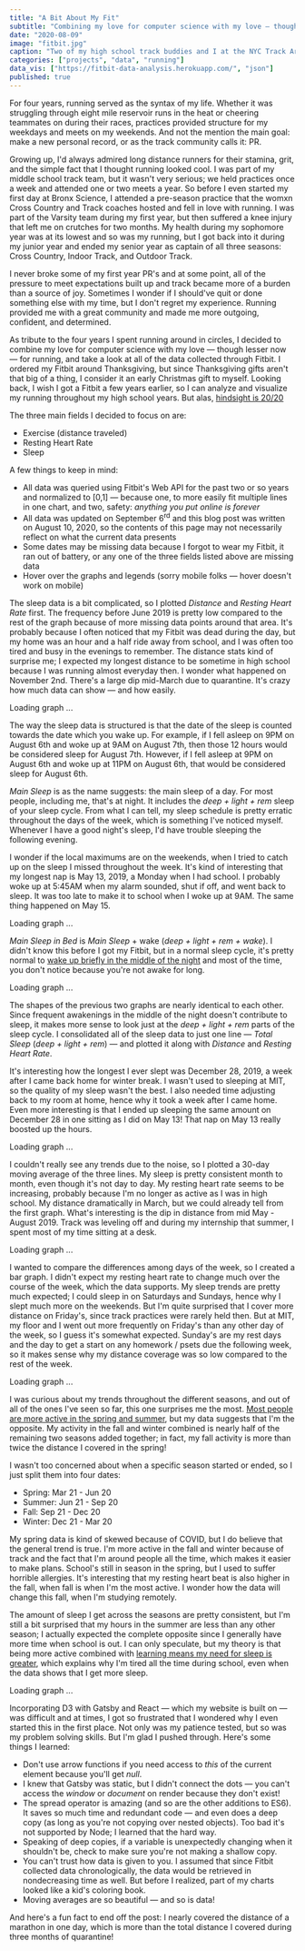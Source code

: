 ```yaml
---
title: "A Bit About My Fit"
subtitle: "Combining my love for computer science with my love — though lesser now — for running, I learned a lot about my habits through Fitbit's Web API."
date: "2020-08-09"
image: "fitbit.jpg"
caption: "Two of my high school track buddies and I at the NYC Track Armory after winning the Indoor Borough Championships"
categories: ["projects", "data", "running"]
data_vis: ["https://fitbit-data-analysis.herokuapp.com/", "json"]
published: true
---
```


<script
    src="https://cdnjs.cloudflare.com/ajax/libs/d3/5.12.0/d3.min.js"
    integrity="sha256-+9Mf3cAVmxxudDsr1XwXUeRZFtvdWVYdq5/vcgiYyNU="
    crossOrigin="anonymous"
></script>

For four years, running served as the syntax of my life. Whether it was struggling through eight mile reservoir runs in the heat or cheering teammates on during their races, practices provided structure for my weekdays and meets on my weekends. And not the mention the main goal: make a new personal record, or as the track community calls it: PR.

Growing up, I'd always admired long distance runners for their stamina, grit, and the simple fact that I thought running looked cool. I was part of my middle school track team, but it wasn't very serious; we held practices once a week and attended one or two meets a year. So before I even started my first day at Bronx Science, I attended a pre-season practice that the womxn Cross Country and Track coaches hosted and fell in love with running. I was part of the Varsity team during my first year, but then suffered a knee injury that left me on crutches for two months. My health during my sophomore year was at its lowest and so was my running, but I got back into it during my junior year and ended my senior year as captain of all three seasons: Cross Country, Indoor Track, and Outdoor Track.

I never broke some of my first year PR's and at some point, all of the pressure to meet expectations built up and track became more of a burden than a source of joy. Sometimes I wonder if I should've quit or done something else with my time, but I don't regret my experience. Running provided me with a great community and made me more outgoing, confident, and determined.

As tribute to the four years I spent running around in circles, I decided to combine my love for computer science with my love — though lesser now — for running, and take a look at all of the data collected through Fitbit. I ordered my Fitbit around Thanksgiving, but since Thanksgiving gifts aren't that big of a thing, I consider it an early Christmas gift to myself. Looking back, I wish I got a Fitbit a few years earlier, so I can analyze and visualize my running throughout my high school years. But alas, <a href="https://www.google.com/search?q=hindsight+is+2020+memes&tbm=isch&ved=2ahUKEwiEwZ6uvo3rAhUCjOAKHRTbDA0Q2-cCegQIABAA&oq=hindsight+is+2020+memes&gs_lcp=CgNpbWcQAzICCAAyBggAEAgQHlCiJ1iiJ2DvN2gAcAB4AIABRIgBRJIBATGYAQCgAQGqAQtnd3Mtd2l6LWltZ8ABAQ&sclient=img&ei=vJYvX4TzBYKYggeUtrNo&bih=818&biw=1595&hl=en#imgrc=9xZBXqRPBJwXmM" target="_blank">hindsight is 20/20</a>

The three main fields I decided to focus on are:

- Exercise (distance traveled)
- Resting Heart Rate
- Sleep

A few things to keep in mind:

- All data was queried using Fitbit's Web API for the past two or so years and normalized to [0,1] — because one, to more easily fit multiple lines in one chart, and two, safety: _anything you put online is forever_
- All data was updated on September 6<sup>rd</sup> and this blog post was written on August 10, 2020, so the contents of this page may not necessarily reflect on what the current data presents
- Some dates may be missing data because I forgot to wear my Fitbit, it ran out of battery, or any one of the three fields listed above are missing data
- Hover over the graphs and legends (sorry mobile folks — hover doesn't work on mobile)

The sleep data is a bit complicated, so I plotted _Distance_ and _Resting Heart Rate_ first. The frequency before June 2019 is pretty low compared to the rest of the graph because of more missing data points around that area. It's probably because I often noticed that my Fitbit was dead during the day, but my home was an hour and a half ride away from school, and I was often too tired and busy in the evenings to remember. The distance stats kind of surprise me; I expected my longest distance to be sometime in high school because I was running almost everyday then. I wonder what happened on November 2nd. There's a large dip mid-March due to quarantine. It's crazy how much data can show — and how easily.

<div class="lineGraph chart" id="nonSleepGraph" data-value="distance restingHeartRate">Loading graph ...</div>

The way the sleep data is structured is that the date of the sleep is counted towards the date which you wake up. For example, if I fell asleep on 9PM on August 6th and woke up at 9AM on August 7th, then those 12 hours would be considered sleep for August 7th. However, if I fell asleep at 9PM on August 6th and woke up at 11PM on August 6th, that would be considered sleep for August 6th.

_Main Sleep_ is as the name suggests: the main sleep of a day. For most people, including me, that's at night. It includes the _deep + light + rem_ sleep of your sleep cycle. From what I can tell, my sleep schedule is pretty erratic throughout the days of the week, which is something I've noticed myself. Whenever I have a good night's sleep, I'd have trouble sleeping the following evening.

I wonder if the local maximums are on the weekends, when I tried to catch up on the sleep I missed throughout the week. It's kind of interesting that my longest nap is May 13, 2019, a Monday when I had school. I probably woke up at 5:45AM when my alarm sounded, shut if off, and went back to sleep. It was too late to make it to school when I woke up at 9AM. The same thing happened on May 15.

<div class="lineGraph chart" id="sleepGraph" data-value="minutesSleep minutesNapped totalSleep">Loading graph ...</div>

_Main Sleep in Bed_ is _Main Sleep_ + wake (_deep + light + rem + wake_). I didn't know this before I got my Fitbit, but in a normal sleep cycle, it's pretty normal to <a href="https://www.ncbi.nlm.nih.gov/books/NBK19956/" target="_blank">wake up briefly in the middle of the night</a> and most of the time, you don't notice because you're not awake for long.

<div class="lineGraph chart" id="sleepInBedGraph" data-value="minutesSleepInBed minutesNappedInBed totalSleepInBed">Loading graph ...</div>

The shapes of the previous two graphs are nearly identical to each other. Since frequent awakenings in the middle of the night doesn't contribute to sleep, it makes more sense to look just at the _deep + light + rem_ parts of the sleep cycle. I consolidated all of the sleep data to just one line — _Total Sleep_ (_deep + light + rem_) — and plotted it along with _Distance_ and _Resting Heart Rate_.

It's interesting how the longest I ever slept was December 28, 2019, a week after I came back home for winter break. I wasn't used to sleeping at MIT, so the quality of my sleep wasn't the best. I also needed time adjusting back to my room at home, hence why it took a week after I came home. Even more interesting is that I ended up sleeping the same amount on December 28 in one sitting as I did on May 13! That nap on May 13 really boosted up the hours.

<div class="lineGraph chart" id="mainGraph" data-value="distance restingHeartRate totalSleep">Loading graph ...</div>

I couldn't really see any trends due to the noise, so I plotted a 30-day moving average of the three lines. My sleep is pretty consistent month to month, even though it's not day to day. My resting heart rate seems to be increasing, probably because I'm no longer as active as I was in high school. My distance dramatically in March, but we could already tell from the first graph. What's interesting is the dip in distance from mid May - August 2019. Track was leveling off and during my internship that summer, I spent most of my time sitting at a desk.

<div class="lineGraph chart" id="movingAverageGraph" data-value="distance restingHeartRate totalSleep rolling-30">Loading graph ...</div>

I wanted to compare the differences among days of the week, so I created a bar graph. I didn't expect my resting heart rate to change much over the course of the week, which the data supports. My sleep trends are pretty much expected; I could sleep in on Saturdays and Sundays, hence why I slept much more on the weekends. But I'm quite surprised that I cover more distance on Friday's, since track practices were rarely held then. But at MIT, my floor and I went out more frequently on Friday's than any other day of the week, so I guess it's somewhat expected. Sunday's are my rest days and the day to get a start on any homework / psets due the following week, so it makes sense why my distance coverage was so low compared to the rest of the week.

<div class="barGraph chart" id="dayOfWeekBarGraph" data-value="distance restingHeartRate totalSleep">Loading graph ...</div>

I was curious about my trends throughout the different seasons, and out of all of the ones I've seen so far, this one surprises me the most. <a href="https://pubmed.ncbi.nlm.nih.gov/12783049/" target="_blank">Most people are more active in the spring and summer</a>, but my data suggests that I'm the opposite. My activity in the fall and winter combined is nearly half of the remaining two seasons added together; in fact, my fall activity is more than twice the distance I covered in the spring!

I wasn't too concerned about when a specific season started or ended, so I just split them into four dates:

- Spring: Mar 21 - Jun 20
- Summer: Jun 21 - Sep 20
- Fall: Sep 21 - Dec 20
- Winter: Dec 21 - Mar 20

My spring data is kind of skewed because of COVID, but I do believe that the general trend is true. I'm more active in the fall and winter because of track and the fact that I'm around people all the time, which makes it easier to make plans. School's still in season in the spring, but I used to suffer horrible allergies. It's interesting that my resting heart beat is also higher in the fall, when fall is when I'm the most active. I wonder how the data will change this fall, when I'm studying remotely.

The amount of sleep I get across the seasons are pretty consistent, but I'm still a bit surprised that my hours in the summer are less than any other season; I actually expected the complete opposite since I generally have more time when school is out. I can only speculate, but my theory is that being more active combined with <a href="https://www.bbc.com/future/article/20180815-why-sleep-should-be-every-students-priority" target="_blank">learning means my need for sleep is greater</a>, which explains why I'm tired all the time during school, even when the data shows that I get more sleep.

<div class="pieChart chart" id="seasonsChart" data-value="distance restingHeartRate totalSleep">Loading graph ...</div>

Incorporating D3 with Gatsby and React — which my website is built on — was difficult and at times, I got so frustrated that I wondered why I even started this in the first place. Not only was my patience tested, but so was my problem solving skills. But I'm glad I pushed through. Here's some things I learned:

- Don't use arrow functions if you need access to _this_ of the current element because you'll get _null_.
- I knew that Gatsby was static, but I didn't connect the dots — you can't access the _window_ or _document_ on render because they don't exist!
- The spread operator is amazing (and so are the other additions to ES6). It saves so much time and redundant code — and even does a deep copy (as long as you're not copying over nested objects). Too bad it's not supported by Node; I learned that the hard way.
- Speaking of deep copies, if a variable is unexpectedly changing when it shouldn't be, check to make sure you're not making a shallow copy.
- You can't trust how data is given to you. I assumed that since Fitbit collected data chronologically, the data would be retrieved in nondecreasing time as well. But before I realized, part of my charts looked like a kid's coloring book.
- Moving averages are so beautiful — and so is data!

And here's a fun fact to end off the post: I nearly covered the distance of a marathon in one day, which is more than the total distance I covered during three months of quarantine!
